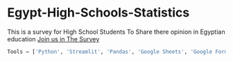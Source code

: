 # Egypt-High-Schools-Statistics
This is a survey for High School Students To Share there opinion in Egyptian education [Join us in The Survey](https://egypt-high-schools-statistics.herokuapp.com)
```Python
Tools = ['Python', 'Streamlit', 'Pandas', 'Google Sheets', 'Google Forms']
```
